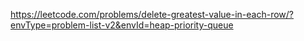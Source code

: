 https://leetcode.com/problems/delete-greatest-value-in-each-row/?envType=problem-list-v2&envId=heap-priority-queue